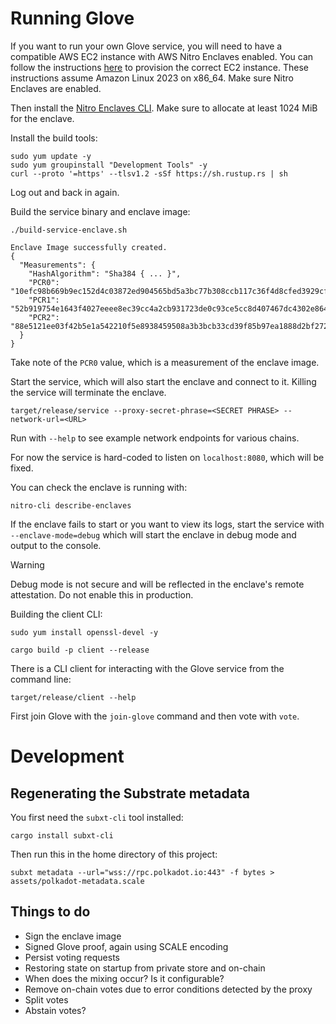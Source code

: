 # Running Glove

If you want to run your own Glove service, you will need to have a compatible AWS EC2 instance with AWS Nitro Enclaves
enabled. You can follow the instructions [here](https://docs.aws.amazon.com/enclaves/latest/user/getting-started.html#launch-instance)
to provision the correct EC2 instance. These instructions assume Amazon Linux 2023 on x86_64. Make sure Nitro Enclaves
are enabled.

Then install the [Nitro Enclaves CLI](https://docs.aws.amazon.com/enclaves/latest/user/nitro-enclave-cli-install.html).
Make sure to allocate at least 1024 MiB for the enclave.

Install the build tools:

```shell
sudo yum update -y
sudo yum groupinstall "Development Tools" -y
curl --proto '=https' --tlsv1.2 -sSf https://sh.rustup.rs | sh
```

Log out and back in again.

Build the service binary and enclave image:

```shell
./build-service-enclave.sh
```

```
Enclave Image successfully created.
{
  "Measurements": {
    "HashAlgorithm": "Sha384 { ... }",
    "PCR0": "10efc98b669b9ec152d4c03872ed904565bd5a3bc77b308ccb117c36f4d8cfed3929cf22a9a087ae964e46e9f15a175d",
    "PCR1": "52b919754e1643f4027eeee8ec39cc4a2cb931723de0c93ce5cc8d407467dc4302e86490c01c0d755acfe10dbf657546",
    "PCR2": "88e5121ee03f42b5e1a542210f5e8938459508a3b3bcb33cd39f85b97ea1888d2bf2725ad186fb43c53f31d6edd089a4"
  }
}
```

Take note of the `PCR0` value, which is a measurement of the enclave image.

Start the service, which will also start the enclave and connect to it. Killing the service will terminate the enclave.

```shell
target/release/service --proxy-secret-phrase=<SECRET PHRASE> --network-url=<URL>
```

Run with `--help` to see example network endpoints for various chains.

For now the service is hard-coded to listen on `localhost:8080`, which will be fixed.

You can check the enclave is running with:

```shell
nitro-cli describe-enclaves
```

If the enclave fails to start or you want to view its logs, start the service with `--enclave-mode=debug` which will 
start the enclave in debug mode and output to the console.

> [!WARNING]
> Debug mode is not secure and will be reflected in the enclave's remote attestation. Do not enable this in production.

Building the client CLI:

```shell
sudo yum install openssl-devel -y
```

```shell
cargo build -p client --release
```

There is a CLI client for interacting with the Glove service from the command line:

```shell
target/release/client --help
```

First join Glove with the `join-glove` command and then vote with `vote`.

# Development

## Regenerating the Substrate metadata

You first need the `subxt-cli` tool installed:

```shell
cargo install subxt-cli
```

Then run this in the home directory of this project:

```shell
subxt metadata --url="wss://rpc.polkadot.io:443" -f bytes > assets/polkadot-metadata.scale
```

## Things to do

* Sign the enclave image
* Signed Glove proof, again using SCALE encoding
* Persist voting requests
* Restoring state on startup from private store and on-chain
* When does the mixing occur? Is it configurable?
* Remove on-chain votes due to error conditions detected by the proxy
* Split votes
* Abstain votes?
